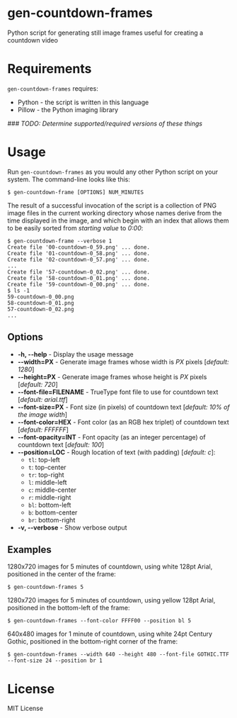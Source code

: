 # gen-countdown-frames
Python script for generating still image frames useful for creating a countdown video

# Requirements
`gen-countdown-frames` requires:

* Python - the script is written in this language
* Pillow - the Python imaging library

_### TODO: Determine supported/required versions of these things_

# Usage
Run `gen-countdown-frames` as you would any other Python script on your system.  The command-line looks like this:

`$ gen-countdown-frame [OPTIONS] NUM_MINUTES`

The result of a successful invocation of the script is a collection of PNG image files in the current working directory whose names derive from the time displayed in the image, and which begin with an index that allows them to be easily sorted from _starting value_ to _0:00_:

    $ gen-countdown-frame --verbose 1
    Create file '00-countdown-0_59.png' ... done.
    Create file '01-countdown-0_58.png' ... done.
    Create file '02-countdown-0_57.png' ... done.
    ...
    Create file '57-countdown-0_02.png' ... done.
    Create file '58-countdown-0_01.png' ... done.
    Create file '59-countdown-0_00.png' ... done.
    $ ls -1
    59-countdown-0_00.png
    58-countdown-0_01.png
    57-countdown-0_02.png
    ...

## Options
* **-h, --help** - Display the usage message
* **--width=PX** - Generate image frames whose width is _PX_ pixels [_default: 1280_]
* **--height=PX** - Generate image frames whose height is _PX_ pixels [_default: 720_]
* **--font-file=FILENAME** - TrueType font file to use for countdown text [_default: arial.ttf_]
* **--font-size=PX** - Font size (in pixels) of countdown text [_default: 10% of the image width_]
* **--font-color=HEX** - Font color (as an RGB hex triplet) of countdown text [_default: FFFFFF_]
* **--font-opacity=INT** - Font opacity (as an integer percentage) of countdown text [_default: 100_]
* **--position=LOC** - Rough location of text (with padding) [_default: c_]:
    * `tl`: top-left
    * `t`: top-center
    * `tr`: top-right
    * `l`: middle-left
    * `c`: middle-center
    * `r`: middle-right
    * `bl`: bottom-left
    * `b`: bottom-center
    * `br`: bottom-right
* **-v, --verbose** - Show verbose output

## Examples
1280x720 images for 5 minutes of countdown, using white 128pt Arial, positioned in the center of the frame:

`$ gen-countdown-frames 5`

1280x720 images for 5 minutes of countdown, using yellow 128pt Arial, positioned in the bottom-left of the frame:

`$ gen-countdown-frames --font-color FFFF00 --position bl 5`

640x480 images for 1 minute of countdown, using white 24pt Century Gothic, positioned in the bottom-right corner of the frame:

`$ gen-countdown-frames --width 640 --height 480 --font-file GOTHIC.TTF --font-size 24 --position br 1`

# License
MIT License
